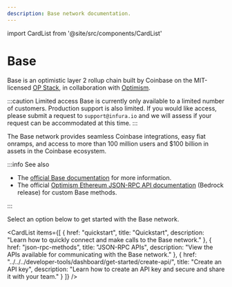 ```yaml
---
description: Base network documentation.
---
```


import CardList from '@site/src/components/CardList'

# Base

Base is an optimistic layer 2 rollup chain built by Coinbase on the MIT-licensed [OP Stack](https://docs.optimism.io/stack/getting-started#the-op-stack-today), in collaboration with [Optimism](../optimism/index.md).

:::caution Limited access
Base is currently only available to a limited number of customers. Production
support is also limited. If you would like access, please submit a request to `support@infura.io` and
we will assess if your request can be accommodated at this time.
:::

The Base network provides seamless Coinbase integrations, easy fiat onramps, and access to more than 
100 million users and $100 billion in assets in the Coinbase ecosystem.

:::info See also

- The [official Base documentation](https://docs.base.org/) for more information. 
- The official 
[Optimism Ethereum JSON-RPC API documentation](https://docs.optimism.io/builders/node-operators/json-rpc) 
(Bedrock release) for custom Base methods.

:::

Select an option below to get started with the Base network.

<CardList
  items={[
    {
      href: "quickstart",
      title: "Quickstart",
      description: "Learn how to quickly connect and make calls to the Base network."
    },
    {
      href: "json-rpc-methods",
      title: "JSON-RPC APIs",
      description: "View the APIs available for communicating with the Base network."
    },
    {
      href: "../../../developer-tools/dashboard/get-started/create-api/",
      title: "Create an API key",
      description: "Learn how to create an API key and secure and share it with your team."
    }
  ]}
/>
